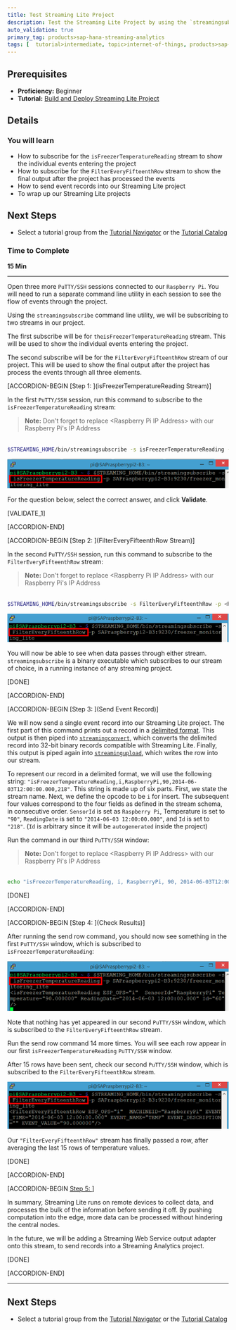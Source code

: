 ```yaml
---
title: Test Streaming Lite Project
description: Test the Streaming Lite Project by using the `streamingsubscribe` command line utility to see the flow of events through the project.
auto_validation: true
primary_tag: products>sap-hana-streaming-analytics
tags: [  tutorial>intermediate, topic>internet-of-things, products>sap-hana-streaming-analytics, products>sap-hana\,-express-edition ]
---
```


## Prerequisites  
 - **Proficiency:** Beginner
 - **Tutorial:** [Build and Deploy Streaming Lite Project](https://www.sap.com/developer/tutorials/hsa-streaming-lite-freezer-monitoring-part3.html)

## Details
### You will learn  
- How to subscribe for the `isFreezerTemperatureReading` stream to show the individual events entering the project
- How to subscribe for the `FilterEveryFifteenthRow` stream to show the final output after the project has processed the events
- How to send event records into our Streaming Lite project
- To wrap up our Streaming Lite projects

## Next Steps
 - Select a tutorial group from the [Tutorial Navigator](https://www.sap.com/developer/tutorial-navigator.html) or the [Tutorial Catalog](https://www.sap.com/developer/tutorial-navigator.tutorials.html)

### Time to Complete
**15 Min**

---

Open three more `PuTTY/SSH` sessions connected to our `Raspberry Pi`. You will need to run a separate command line utility in each session to see the flow of events through the project.

Using the `streamingsubscribe` command line utility, we will be subscribing to two streams in our project.

The first subscribe will be for `theisFreezerTemperatureReading` stream. This will be used to show the individual events entering the project.

The second subscribe will be for the `FilterEveryFifteenthRow` stream of our project. This will be used to show the final output after the project has process the events through all three elements.

[ACCORDION-BEGIN [Step 1: ](isFreezerTemperatureReading Stream)]

In the first `PuTTY/SSH` session, run this command to subscribe to the `isFreezerTemperatureReading` stream:

> **Note:** Don't forget to replace \<Raspberry Pi IP Address\> with our Raspberry Pi's IP Address

```Bash

$STREAMING_HOME/bin/streamingsubscribe -s isFreezerTemperatureReading -p <Raspberry Pi IP Address>:9230/freezer_monitoring_lite
```

![Is Freezer Temperature Reading](isFreezerTemperatureReading.png)

For the question below, select the correct answer, and click **Validate**.

[VALIDATE_1]

[ACCORDION-END]

[ACCORDION-BEGIN [Step 2: ](FilterEveryFifteenthRow Stream)]

In the second `PuTTY/SSH` session, run this command to subscribe to the `FilterEveryFifteenthRow` stream:

> **Note:** Don't forget to replace \<Raspberry Pi IP Address\> with our Raspberry Pi's IP Address

```Bash

$STREAMING_HOME/bin/streamingsubscribe -s FilterEveryFifteenthRow -p <Raspberry Pi IP Address>:9230/freezer_monitoring_lite
```

![Filter Every Fifteenth Row](FilterEveryFifteenthRow.png)


You will now be able to see when data passes through either stream. `streamingsubscribe` is a binary executable which subscribes to our stream of choice, in a running instance of any streaming project.

[DONE]

[ACCORDION-END]


[ACCORDION-BEGIN [Step 3: ](Send Event Record)]

We will now send a single event record into our Streaming Lite project. The first part of this command prints out a record in a [delimited format](https://help.sap.com/viewer/e54136ab6a4a43e6a370265bf0a2d744/4.2.9/en-US/3cef7c1f75c542b1bc6dc01f2606f54c.html?q=delimited%20format). This output is then piped into [`streamingconvert`](https://help.sap.com/saphelp_esp_51sp09_util/helpdata/en/e7/8124f56f0f10148c0afd9de7ceb2b7/content.htm?no_cache=true), which converts the delimited record into 32-bit binary records compatible with Streaming Lite. Finally, this output is piped again into [`streamingupload`](https://help.sap.com/saphelp_esp_51sp09_util/helpdata/en/e7/8136296f0f1014b316940b33de65c6/content.htm?no_cache=true), which writes the row into our stream.

To represent our record in a delimited format, we will use the following string: `"isFreezerTemperatureReading,i,RaspberryPi,90,2014-06-03T12:00:00.000,218"`. This string is made up of six parts. First, we state the stream name. Next, we define the opcode to be `i` for insert. The subsequent four values correspond to the four fields as defined in the stream schema, in consecutive order. `SensorId` is set as `Raspberry Pi`, Temperature is set to `"90"`, `ReadingDate` is set to `"2014-06-03 12:00:00.000"`, and `Id` is set to `"218"`. (`Id` is arbitrary since it will be `autogenerated` inside the project)

Run the command in our third `PuTTY/SSH` window:

> **Note:** Don't forget to replace \<Raspberry Pi IP Address\> with our Raspberry Pi's IP Address

```Bash

echo "isFreezerTemperatureReading, i, RaspberryPi, 90, 2014-06-03T12:00:00.000,218" | $STREAMING_HOME/bin/streamingconvert -d "," -p <Raspberry Pi IP Address>:9230/freezer_monitoring_lite | $STREAMING_HOME/bin/streamingupload -p <Raspberry Pi IP Address>:9230/freezer_monitoring_lite
```

[DONE]

[ACCORDION-END]

[ACCORDION-BEGIN [Step 4: ](Check Results)]

After running the send row command, you should now see something in the first `PuTTY/SSH` window, which is subscribed to `isFreezerTemperatureReading`:

![Is Freezer Temperature Reading Results](isFreezerTemperatureReadingResults.png)

Note that nothing has yet appeared in our second `PuTTY/SSH` window, which is subscribed to the `FilterEveryFifteenthRow` stream.

Run the send row command 14 more times. You will see each row appear in our first `isFreezerTemperatureReading` `PuTTY/SSH` window.

After 15 rows have been sent, check our second `PuTTY/SSH` window, which is subscribed to the `FilterEveryFifteenthRow` stream.

![Filter Every Fifteenth Row Results](FilterEveryFifteenthRowResults.png)

Our `"FilterEveryFifteenthRow"` stream has finally passed a row, after averaging the last 15 rows of temperature values.

[DONE]

[ACCORDION-END]

[ACCORDION-BEGIN [Step 5: ](Summary)]

In summary, Streaming Lite runs on remote devices to collect data, and processes the bulk of the information before sending it off. By pushing computation into the edge, more data can be processed without hindering the central nodes.

In the future, we will be adding a Streaming Web Service output adapter onto this stream, to send records into a Streaming Analytics project.

[DONE]

[ACCORDION-END]

---

## Next Steps
 - Select a tutorial group from the [Tutorial Navigator](https://www.sap.com/developer/tutorial-navigator.html) or the [Tutorial Catalog](https://www.sap.com/developer/tutorial-navigator.tutorials.html)
